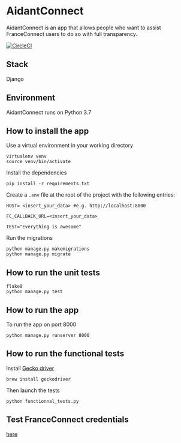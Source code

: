 # AidantConnect

AidantConnect is an app that allows people who want to assist FranceConnect users to do so with full transparency.

[![CircleCI](https://circleci.com/gh/betagouv/AidantConnect/tree/master.svg?style=svg)](https://circleci.com/gh/betagouv/AidantConnect/tree/master)


## Stack
Django

## Environment
AidantConnect runs on Python 3.7

## How to install the app

Use a virtual environment in your working directory

```
virtualenv venv
source venv/bin/activate
```

Install the dependencies

```
pip install -r requirements.txt
```

Create a `.env` file at the root of the project with the following entries:
```
HOST= <insert_your_data> #e.g. http://localhost:8000

FC_CALLBACK_URL=<insert_your_data>

TEST="Everything is awesome"
```

Run the migrations
```
python manage.py makemigrations
python manage.py migrate
```

## How to run the unit tests

```
flake8
python manage.py test
```
## How to run the app

To run the app on port 8000
```
python manage.py runserver 8000
```

## How to run the functional tests
Install [Gecko driver](https://github.com/mozilla/geckodriver/releases)

```
brew install geckodriver
```
Then launch the tests

```
python functionnal_tests.py 
```

## Test FranceConnect credentials
[here](https://github.com/france-connect/identity-provider-example/blob/master/database.csv)
